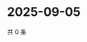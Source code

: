 # 2025-09-05

共 0 条

<!-- BEGIN ZHIHUQUESTIONS -->
<!-- 最后更新时间 Fri Sep 05 2025 21:20:21 GMT+0800 (China Standard Time) -->

<!-- END ZHIHUQUESTIONS -->
